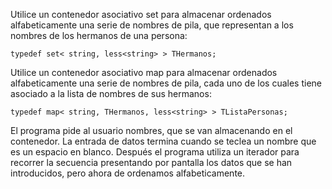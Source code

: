Utilice un contenedor asociativo set para almacenar ordenados alfabeticamente una serie de nombres de pila,
que representan a los nombres de los hermanos de una persona:

```
typedef set< string, less<string> > THermanos;
```

Utilice un contenedor asociativo map para almacenar ordenados alfabeticamente una serie de nombres de pila,
cada uno de los cuales tiene asociado a la lista de nombres de sus hermanos:

```
typedef map< string, THermanos, less<string> > TListaPersonas;
```

El programa pide al usuario nombres, que se van almacenando en el contenedor.
La entrada de datos termina cuando se teclea un nombre que es un espacio en blanco.
Después el programa utiliza un iterador para recorrer la secuencia presentando por pantalla los datos que se han introducidos, pero ahora de ordenamos alfabeticamente.